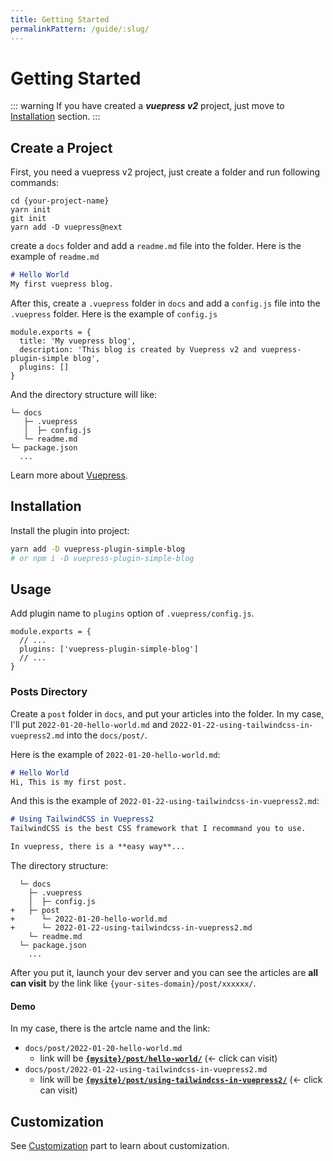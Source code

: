 ```yaml
---
title: Getting Started
permalinkPattern: /guide/:slug/
---
```


# Getting Started

::: warning
If you have created a ***vuepress v2*** project, just move to [Installation](#Installation) section.
:::

## Create a Project
First, you need a vuepress v2 project, just create a folder and run following commands:

```bash:no-line-numbers
cd {your-project-name}
yarn init
git init
yarn add -D vuepress@next
```

create a `docs` folder and add a `readme.md` file into the folder.
Here is the example of `readme.md`
```md
# Hello World
My first vuepress blog.
```

After this, create a `.vuepress` folder in `docs` and add a `config.js` file into the `.vuepress` folder. Here is the example of `config.js`
```js:no-line-numbers
module.exports = {
  title: 'My vuepress blog',
  description: 'This blog is created by Vuepress v2 and vuepress-plugin-simple blog',
  plugins: []
}
```

And the directory structure will like:
```:no-line-numbers
└─ docs
   ├─ .vuepress
   │  ├─ config.js
   └─ readme.md
└─ package.json
  ...
```
Learn more about [Vuepress](https://v2.vuepress.vuejs.org/guide/).

## Installation
Install the plugin into project:
```bash
yarn add -D vuepress-plugin-simple-blog
# or npm i -D vuepress-plugin-simple-blog
```

## Usage
Add plugin name to `plugins` option of `.vuepress/config.js`.
```js:no-line-numbers
module.exports = {
  // ...
  plugins: ['vuepress-plugin-simple-blog']
  // ...
}
```

### Posts Directory
Create a `post` folder in `docs`, and put your articles into the folder. In my case, I'll put `2022-01-20-hello-world.md` and `2022-01-22-using-tailwindcss-in-vuepress2.md` into the `docs/post/`.

Here is the example of `2022-01-20-hello-world.md`:
```md
# Hello World
Hi, This is my first post.
```

And this is the example of `2022-01-22-using-tailwindcss-in-vuepress2.md`:
```md
# Using TailwindCSS in Vuepress2
TailwindCSS is the best CSS framework that I recommand you to use.

In vuepress, there is a **easy way**...
```

The directory structure:
```diff:no-line-numbers
  └─ docs
    ├─ .vuepress
    │  ├─ config.js
+   ├─ post
+      └─ 2022-01-20-hello-world.md
+      └─ 2022-01-22-using-tailwindcss-in-vuepress2.md
    └─ readme.md
  └─ package.json
    ...
```

After you put it, launch your dev server and you can see the articles are **all can visit** by the link like `{your-sites-domain}/post/xxxxxx/`.

#### Demo
In my case, there is the artcle name and the link:

- `docs/post/2022-01-20-hello-world.md`
  - link will be [**`{mysite}/post/hello-world/`**](/post/hello-world/) (← click can visit)
- `docs/post/2022-01-22-using-tailwindcss-in-vuepress2.md`
  - link will be [**`{mysite}/post/using-tailwindcss-in-vuepress2/`**](/post/using-tailwindcss-in-vuepress2/) (← click can visit)

<!-- And Vuepress'll compiled the `.md` files in `docs/post/` directory. All posts will **have the permalink** like `https://www.example.com/post/xxxxxx/` by using **permalinkPattern:** `/post/:slug`. -->

## Customization
See [Customization](/customization/) part to learn about customization.